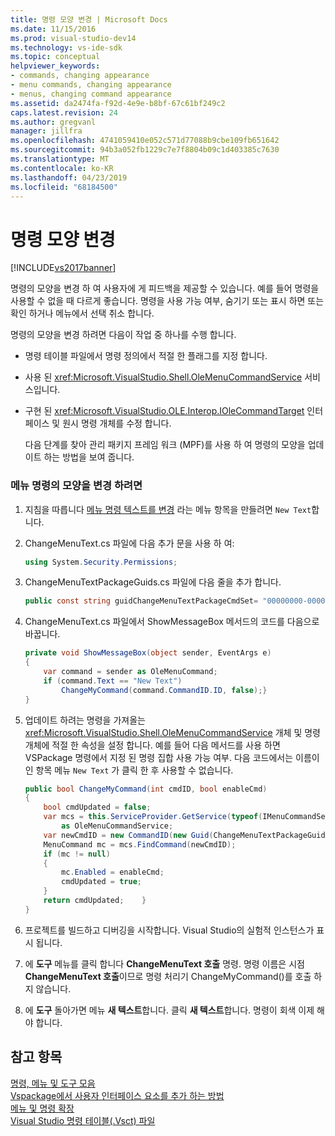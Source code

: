 ```yaml
---
title: 명령 모양 변경 | Microsoft Docs
ms.date: 11/15/2016
ms.prod: visual-studio-dev14
ms.technology: vs-ide-sdk
ms.topic: conceptual
helpviewer_keywords:
- commands, changing appearance
- menu commands, changing appearance
- menus, changing command appearance
ms.assetid: da2474fa-f92d-4e9e-b8bf-67c61bf249c2
caps.latest.revision: 24
ms.author: gregvanl
manager: jillfra
ms.openlocfilehash: 4741059410e052c571d77088b9cbe109fb651642
ms.sourcegitcommit: 94b3a052fb1229c7e7f8804b09c1d403385c7630
ms.translationtype: MT
ms.contentlocale: ko-KR
ms.lasthandoff: 04/23/2019
ms.locfileid: "68184500"
---
```

# <a name="changing-the-appearance-of-a-command"></a>명령 모양 변경
[!INCLUDE[vs2017banner](../includes/vs2017banner.md)]

명령의 모양을 변경 하 여 사용자에 게 피드백을 제공할 수 있습니다. 예를 들어 명령을 사용할 수 없을 때 다르게 좋습니다. 명령을 사용 가능 여부, 숨기기 또는 표시 하면 또는 확인 하거나 메뉴에서 선택 취소 합니다.  
  
 명령의 모양을 변경 하려면 다음이 작업 중 하나를 수행 합니다.  
  
- 명령 테이블 파일에서 명령 정의에서 적절 한 플래그를 지정 합니다.  
  
- 사용 된 <xref:Microsoft.VisualStudio.Shell.OleMenuCommandService> 서비스입니다.  
  
- 구현 된 <xref:Microsoft.VisualStudio.OLE.Interop.IOleCommandTarget> 인터페이스 및 원시 명령 개체를 수정 합니다.  
  
  다음 단계를 찾아 관리 패키지 프레임 워크 (MPF)를 사용 하 여 명령의 모양을 업데이트 하는 방법을 보여 줍니다.  
  
### <a name="to-change-the-appearance-of-a-menu-command"></a>메뉴 명령의 모양을 변경 하려면  
  
1. 지침을 따릅니다 [메뉴 명령 텍스트를 변경](../extensibility/changing-the-text-of-a-menu-command.md) 라는 메뉴 항목을 만들려면 `New Text`합니다.  
  
2. ChangeMenuText.cs 파일에 다음 추가 문을 사용 하 여:  
  
    ```csharp  
    using System.Security.Permissions;  
    ```  
  
3. ChangeMenuTextPackageGuids.cs 파일에 다음 줄을 추가 합니다.  
  
    ```csharp  
    public const string guidChangeMenuTextPackageCmdSet= "00000000-0000-0000-0000-00000000";  // get the GUID from the .vsct file  
    ```  
  
4. ChangeMenuText.cs 파일에서 ShowMessageBox 메서드의 코드를 다음으로 바꿉니다.  
  
    ```csharp  
    private void ShowMessageBox(object sender, EventArgs e)  
    {  
        var command = sender as OleMenuCommand;  
        if (command.Text == "New Text")  
            ChangeMyCommand(command.CommandID.ID, false);}  
    }  
    ```  
  
5. 업데이트 하려는 명령을 가져올는 <xref:Microsoft.VisualStudio.Shell.OleMenuCommandService> 개체 및 명령 개체에 적절 한 속성을 설정 합니다. 예를 들어 다음 메서드를 사용 하면 VSPackage 명령에서 지정 된 명령 집합 사용 가능 여부. 다음 코드에서는 이름이 인 항목 메뉴 `New Text` 가 클릭 한 후 사용할 수 없습니다.  
  
    ```csharp  
    public bool ChangeMyCommand(int cmdID, bool enableCmd)  
    {  
        bool cmdUpdated = false;  
        var mcs = this.ServiceProvider.GetService(typeof(IMenuCommandService))  
            as OleMenuCommandService;  
        var newCmdID = new CommandID(new Guid(ChangeMenuTextPackageGuids.guidChangeMenuTextPackageCmdSet), cmdID);  
        MenuCommand mc = mcs.FindCommand(newCmdID);  
        if (mc != null)  
        {  
            mc.Enabled = enableCmd;  
            cmdUpdated = true;  
        }  
        return cmdUpdated;    }  
    }  
    ```  
  
6. 프로젝트를 빌드하고 디버깅을 시작합니다. Visual Studio의 실험적 인스턴스가 표시 됩니다.  
  
7. 에 **도구** 메뉴를 클릭 합니다 **ChangeMenuText 호출** 명령. 명령 이름은 시점 **ChangeMenuText 호출**이므로 명령 처리기 ChangeMyCommand()를 호출 하지 않습니다.  
  
8. 에 **도구** 돌아가면 메뉴 **새 텍스트**합니다. 클릭 **새 텍스트**합니다. 명령이 회색 이제 해야 합니다.  
  
## <a name="see-also"></a>참고 항목  
 [명령, 메뉴 및 도구 모음](../extensibility/internals/commands-menus-and-toolbars.md)   
 [Vspackage에서 사용자 인터페이스 요소를 추가 하는 방법](../extensibility/internals/how-vspackages-add-user-interface-elements.md)   
 [메뉴 및 명령 확장](../extensibility/extending-menus-and-commands.md)   
 [Visual Studio 명령 테이블(.Vsct) 파일](../extensibility/internals/visual-studio-command-table-dot-vsct-files.md)
